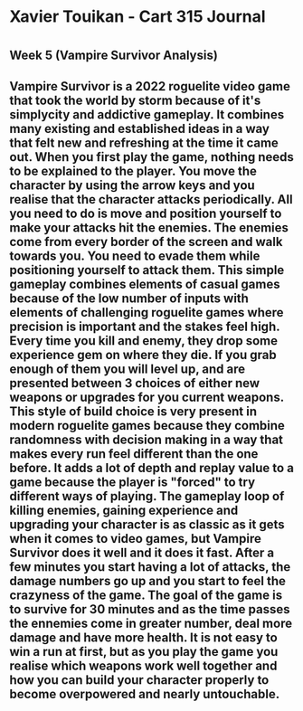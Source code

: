 <h1>Xavier Touikan - Cart 315 Journal<h1>
<h2> Week 5 (Vampire Survivor Analysis)<h2>

<p>
Vampire Survivor is a 2022 roguelite video game that took the world by storm because of it's simplycity and addictive gameplay.
It combines many existing and established ideas in a way that felt new and refreshing at the time it came out.
When you first play the game, nothing needs to be explained to the player. You move the character by using the arrow keys and 
you realise that the character attacks periodically. All you need to do is move and position yourself to make your attacks hit the enemies.
The enemies come from every border of the screen and walk towards you. You need to evade them while positioning yourself to attack them.
This simple gameplay combines elements of casual games because of the low number of inputs with elements of challenging roguelite games
where precision is important and the stakes feel high. Every time you kill and enemy, they drop some experience gem on where they die. 
If you grab enough of them you will level up, and are presented between 3 choices of either new weapons or upgrades for you current weapons.
This style of build choice is very present in modern roguelite games because they combine randomness with decision making in a way that
makes every run feel different than the one before. It adds a lot of depth and replay value to a game because the player is "forced" to
try different ways of playing. The gameplay loop of killing enemies, gaining experience and upgrading your character is as classic as it
gets when it comes to video games, but Vampire Survivor does it well and it does it fast. After a few minutes you start having a lot of
attacks, the damage numbers go up and you start to feel the crazyness of the game. The goal of the game is to survive for 30 minutes and
as the time passes the ennemies come in greater number, deal more damage and have more health. It is not easy to win a run at first, but
as you play the game you realise which weapons work well together and how you can build your character properly to become overpowered and
nearly untouchable. 
<p>



